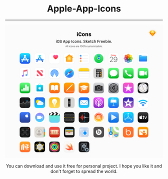 # Apple-App-Icons
---
<body align="center">
    <img src="/Artboards/Artboard@PNG.jpg">
</body>


You can download and use it free for personal project. I hope you like it and don't forget to spread the world.

